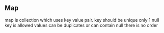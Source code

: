 ## Map

map is collection which uses key value pair. 
key should be unique
only 1 null key is allowed
values can be duplicates or can contain null
there is no order 
